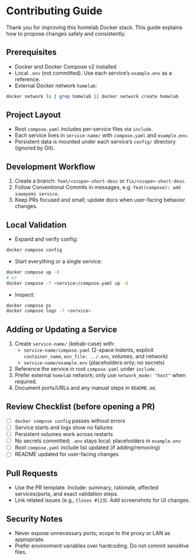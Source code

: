 # Contributing Guide

Thank you for improving this homelab Docker stack. This guide explains how to propose changes safely and consistently.

## Prerequisites
- Docker and Docker Compose v2 installed
- Local `.env` (not committed). Use each service’s `example.env` as a reference.
- External Docker network `homelab`:

```bash
docker network ls | grep homelab || docker network create homelab
```

## Project Layout
- Root `compose.yaml` includes per-service files via `include`.
- Each service lives in `service-name/` with `compose.yaml` and `example.env`.
- Persistent data is mounted under each service’s `config/` directory (ignored by Git).

## Development Workflow
1. Create a branch: `feat/<scope>-short-desc` or `fix/<scope>-short-desc`.
2. Follow Conventional Commits in messages, e.g. `feat(compose): add suwayomi service`.
3. Keep PRs focused and small; update docs when user-facing behavior changes.

## Local Validation
- Expand and verify config:
```bash
docker compose config
```
- Start everything or a single service:
```bash
docker compose up -d
# or
docker compose -f <service>/compose.yaml up -d
```
- Inspect:
```bash
docker compose ps
docker compose logs -f <service>
```

## Adding or Updating a Service
1. Create `service-name/` (kebab-case) with:
   - `service-name/compose.yaml` (2-space indents, explicit `container_name`, `env_file: ../.env`, volumes, and network)
   - `service-name/example.env` (placeholders only; no secrets)
2. Reference the service in root `compose.yaml` under `include`.
3. Prefer external `homelab` network; only use `network_mode: "host"` when required.
4. Document ports/URLs and any manual steps in `README.md`.

## Review Checklist (before opening a PR)
- [ ] `docker compose config` passes without errors
- [ ] Service starts and logs show no failures
- [ ] Persistent volumes work across restarts
- [ ] No secrets committed; `.env` stays local; placeholders in `example.env`
- [ ] Root `compose.yaml` include list updated (if adding/removing)
- [ ] README updated for user-facing changes

## Pull Requests
- Use the PR template. Include: summary, rationale, affected services/ports, and exact validation steps.
- Link related issues (e.g., `Closes #123`). Add screenshots for UI changes.

## Security Notes
- Never expose unnecessary ports; scope to the proxy or LAN as appropriate.
- Prefer environment variables over hardcoding. Do not commit sensitive files.
